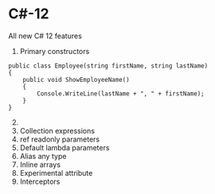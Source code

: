 # C#-12
All new C# 12 features

1. Primary constructors
```
public class Employee(string firstName, string lastName)
{
    public void ShowEmployeeName()
    {
        Console.WriteLine(lastName + ", " + firstName);
    }
}
```
2. 
3. Collection expressions
4. ref readonly parameters
5. Default lambda parameters
6. Alias any type
7. Inline arrays
8. Experimental attribute
9. Interceptors

